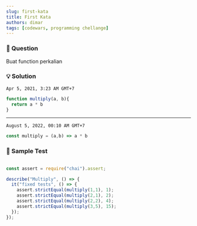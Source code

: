 ```yaml
---
slug: first-kata
title: First Kata
authors: dimar
tags: [codewars, programming chellange]
---
```

### 🤔 Question
Buat function perkalian

### 💡 Solution

`Apr 5, 2021, 3:23 AM GMT+7`
```js
function multiply(a, b){
  return a * b
}
```
---
`August 5, 2022, 00:10 AM GMT+7`
```js
const multiply = (a,b) => a * b
```
### 🧪 Sample Test
```js

const assert = require("chai").assert;

describe("Multiply", () => {
  it("fixed tests", () => {
    assert.strictEqual(multiply(1,1), 1);
    assert.strictEqual(multiply(2,1), 2);
    assert.strictEqual(multiply(2,2), 4);
    assert.strictEqual(multiply(3,5), 15);   
  });
});
``` 
